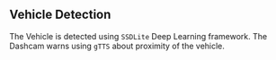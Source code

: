 ## Vehicle Detection

The Vehicle is detected using `SSDLite` Deep Learning framework. The Dashcam warns using `gTTS` about proximity of the vehicle. 

